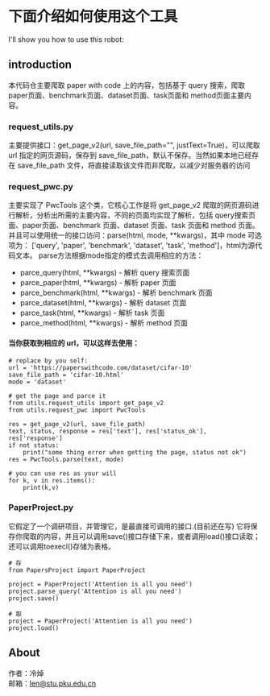 
# 下面介绍如何使用这个工具
I'll show you how to use this robot:  
## introduction
本代码仓主要爬取 paper with code 上的内容，包括基于 query 搜索，爬取 paper页面、benchmark页面、dataset页面、task页面和 method页面主要内容。  

### request_utils.py
主要提供接口：get_page_v2(url, save_file_path="", justText=True)，可以爬取 url 指定的网页源码，保存到 save_file_path，默认不保存。当然如果本地已经存在 save_file_path 文件，将直接读取该文件而非爬取，以减少对服务器的访问  

### request_pwc.py
主要实现了 PwcTools 这个类，它核心工作是将 get_page_v2 爬取的网页源码进行解析，分析出所需的主要内容，不同的页面均实现了解析，包括 query搜索页面、paper页面、benchmark 页面、dataset 页面、task 页面和 method 页面。并且可以使用统一的接口访问：parse(html, mode, **kwargs)，其中 mode 可选项为： ['query', 'paper', 'benchmark', 'dataset', 'task', 'method']，html为源代码文本。
parse方法根据mode指定的模式去调用相应的方法：  
- parce_query(html, **kwargs) - 解析 query 搜索页面  
- parce_paper(html, **kwargs) - 解析 paper 页面  
- parce_benchmark(html, **kwargs) - 解析 benchmark 页面  
- parce_dataset(html, **kwargs) - 解析 dataset 页面  
- parce_task(html, **kwargs) - 解析 task 页面  
- parce_method(html, **kwargs) - 解析 method 页面  

#### 当你获取到相应的 url，可以这样去使用：
~~~
# replace by you self:
url = 'https://paperswithcode.com/dataset/cifar-10'
save_file_path = 'cifar-10.html'
mode = 'dataset' 

# get the page and parce it
from utils.request_utils import get_page_v2
from utils.request_pwc import PwcTools

res = get_page_v2(url, save_file_path)
text, status, response = res['text'], res['status_ok'], res['response']
if not status:
    print("some thing error when getting the page, status not ok")
res = PwcTools.parse(text, mode)

# you can use res as your will
for k, v in res.items():
    print(k,v)
~~~

### PaperProject.py
它假定了一个调研项目，并管理它，是最直接可调用的接口.(目前还在写)
它将保存你爬取的内容，并且可以调用save()接口存储下来，或者调用load()接口读取；还可以调用toexecl()存储为表格。

~~~
# 存
from PapersProject import PaperProject

project = PaperProject('Attention is all you need')
project.parse_query('Attention is all you need')
project.save()
~~~
~~~
# 取
project = PaperProject('Attention is all you need')
project.load()
~~~


## About
作者：冷焯  
邮箱：len@stu.pku.edu.cn



